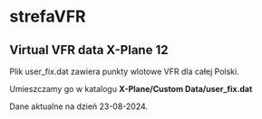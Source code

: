 # strefaVFR
## Virtual VFR data X-Plane 12


Plik user_fix.dat zawiera punkty wlotowe VFR dla całej Polski.

Umieszczamy go w katalogu **X-Plane/Custom Data/user_fix.dat**

Dane aktualne na dzień 23-08-2024.






